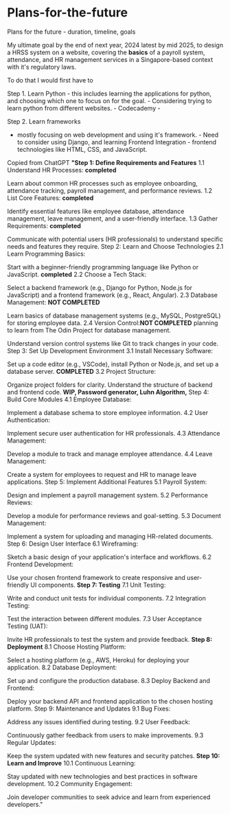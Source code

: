 # Plans-for-the-future
Plans for the future - duration, timeline, goals

My ultimate goal by the end of next year, 2024 latest by mid 2025, to design a HRSS system on a website, covering the **basics** of a payroll system, attendance, and HR management services in a Singapore-based context with it's regulatory laws.

To do that I would first have to 

Step 1. Learn Python - this includes learning the applications for python, and choosing which one to focus on for the goal.
      - Considering trying to learn python from different websites.
      - Codecademy - 
  
Step 2. Learn frameworks
- mostly focusing on web development and using it's framework.
      - Need to consider using Django, and learning Frontend Integration - frontend technologies like HTML, CSS, and JavaScript.

Copied from ChatGPT
**"Step 1: Define Requirements and Features**
1.1 Understand HR Processes: **completed**

Learn about common HR processes such as employee onboarding, attendance tracking, payroll management, and performance reviews.
1.2 List Core Features: **completed**

Identify essential features like employee database, attendance management, leave management, and a user-friendly interface.
1.3 Gather Requirements: **completed**

Communicate with potential users (HR professionals) to understand specific needs and features they require.
Step 2: Learn and Choose Technologies
2.1 Learn Programming Basics: 

Start with a beginner-friendly programming language like Python or JavaScript. **completed**
2.2 Choose a Tech Stack:

Select a backend framework (e.g., Django for Python, Node.js for JavaScript) and a frontend framework (e.g., React, Angular).
2.3 Database Management: **NOT COMPLETED**

Learn basics of database management systems (e.g., MySQL, PostgreSQL) for storing employee data.
2.4 Version Control:**NOT COMPLETED** planning to learn from The Odin Project for database management.

Understand version control systems like Git to track changes in your code.
Step 3: Set Up Development Environment
3.1 Install Necessary Software:

Set up a code editor (e.g., VSCode), install Python or Node.js, and set up a database server. **COMPLETED**
3.2 Project Structure:

Organize project folders for clarity. Understand the structure of backend and frontend code. **WIP, Password generator, Luhn Algorithm,**
Step 4: Build Core Modules
4.1 Employee Database:

Implement a database schema to store employee information.
4.2 User Authentication:

Implement secure user authentication for HR professionals.
4.3 Attendance Management:

Develop a module to track and manage employee attendance.
4.4 Leave Management:

Create a system for employees to request and HR to manage leave applications.
Step 5: Implement Additional Features
5.1 Payroll System:

Design and implement a payroll management system.
5.2 Performance Reviews:

Develop a module for performance reviews and goal-setting.
5.3 Document Management:

Implement a system for uploading and managing HR-related documents.
Step 6: Design User Interface
6.1 Wireframing:

Sketch a basic design of your application's interface and workflows.
6.2 Frontend Development:

Use your chosen frontend framework to create responsive and user-friendly UI components.
**Step 7: Testing**
7.1 Unit Testing:

Write and conduct unit tests for individual components.
7.2 Integration Testing:

Test the interaction between different modules.
7.3 User Acceptance Testing (UAT):

Invite HR professionals to test the system and provide feedback.
**Step 8: Deployment**
8.1 Choose Hosting Platform:

Select a hosting platform (e.g., AWS, Heroku) for deploying your application.
8.2 Database Deployment:

Set up and configure the production database.
8.3 Deploy Backend and Frontend:

Deploy your backend API and frontend application to the chosen hosting platform.
Step 9: Maintenance and Updates
9.1 Bug Fixes:

Address any issues identified during testing.
9.2 User Feedback:

Continuously gather feedback from users to make improvements.
9.3 Regular Updates:

Keep the system updated with new features and security patches.
**Step 10: Learn and Improve**
10.1 Continuous Learning:

Stay updated with new technologies and best practices in software development.
10.2 Community Engagement:

Join developer communities to seek advice and learn from experienced developers."
